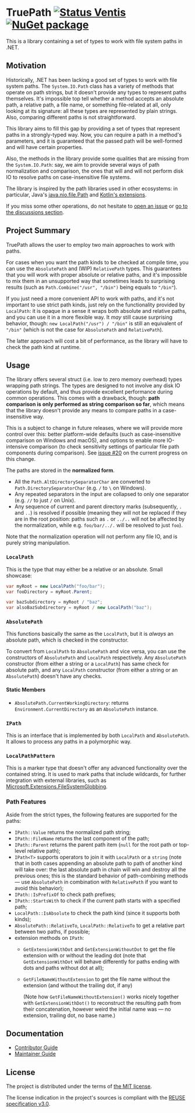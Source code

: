 <!--
SPDX-FileCopyrightText: 2024 Friedrich von Never <friedrich@fornever.me>

SPDX-License-Identifier: MIT
-->

TruePath [![Status Ventis][status-ventis]][andivionian-status-classifier] [![NuGet package][nuget.badge]][nuget.page]
========
This is a library containing a set of types to work with file system paths in .NET.

Motivation
----------
Historically, .NET has been lacking a good set of types to work with file system paths. The `System.IO.Path` class has a variety of methods that operate on path strings, but it doesn't provide any types to represent paths themselves. It's impossible top tell whether a method accepts an absolute path, a relative path, a file name, or something file-related at all, only looking at its signature: all these types are represented by plain strings. Also, comparing different paths is not straightforward.

This library aims to fill this gap by providing a set of types that represent paths in a strongly-typed way. Now, you can require a path in a method's parameters, and it is guaranteed that the passed path will be well-formed and will have certain properties.

Also, the methods in the library provide some qualities that are missing from the `System.IO.Path`: say, we aim to provide several ways of path normalization and comparison, the ones that will and will not perform disk IO to resolve paths on case-insensitive file systems.

The library is inspired by the path libraries used in other ecosystems: in particular, Java's [java.nio.file.Path][java.path] and [Kotlin's extensions][kotlin.path].

If you miss some other operations, do not hesitate to [open an issue][issues] or [go to the discussions section][discussions].

Project Summary
---------------
TruePath allows the user to employ two main approaches to work with paths.

For cases when you want the path kinds to be checked at compile time, you can use the `AbsolutePath` and (WIP) <!-- TODO[#23] --> `RelativePath` types. This guarantees that you will work with proper absolute or relative paths, and it's impossible to mix them in an unsupported way that sometimes leads to surprising results (such as `Path.Combine("/usr", "/bin")` being equals to `"/bin"`).

If you just need a more convenient API to work with paths, and it's not important to use strict path kinds, just rely on the functionality provided by `LocalPath`: it is opaque in a sense it wraps both absolute and relative paths, and you can use it in a more flexible way. It _may_ still cause surprising behavior, though: `new LocalPath("/usr") / "/bin"` is still an equivalent of `"/bin"` (which is not the case for `AbsolutePath` and `RelativePath`).

The latter approach will cost a bit of performance, as the library will have to check the path kind at runtime.

Usage
-----
The library offers several struct (i.e. low to zero memory overhead) types wrapping path strings. The types are designed to not involve any disk IO operations by default, and thus provide excellent performance during common operations. This comes with a drawback, though: **path comparison is only performed as string comparison so far**, which means that the library doesn't provide any means to compare paths in a case-insensitive way.

This is a subject to change in future releases, where we will provide more control over this: better platform-wide defaults (such as case-insensitive comparison on Windows and macOS), and options to enable more IO-intensive comparison (to check sensitivity settings of particular file path components during comparison). See [issue #20][issue.20] on the current progress on this change.

The paths are stored in the **normalized form**.

- All the `Path.AltDirectorySeparatorChar` are converted to `Path.DirectorySeparatorChar` (e.g. `/` to `\` on Windows).
- Any repeated separators in the input are collapsed to only one separator (e.g. `//` to just `/` on Unix).
- Any sequence of current and parent directory marks (subsequently, `.` and `..`) is resolved if possible (meaning they
  will not be replaced if they are in the root position: paths such as `.` or `../..` will not be affected by the
  normalization, while e.g. `foo/bar/../.` will be resolved to just `foo`).

Note that the normalization operation will not perform any file IO, and is purely string manipulation.

### `LocalPath`
This is the type that may either be a relative or an absolute. Small showcase:
```csharp
var myRoot = new LocalPath("foo/bar");
var fooDirectory = myRoot.Parent;

var bazSubdirectory = myRoot / "baz";
var alsoBazSubdirectory = myRoot / new LocalPath("baz");
```

### `AbsolutePath`
This functions basically the same as the `LocalPath`, but it is _always_ an absolute path, which is checked in the constructor.

To convert from `LocalPath` to `AbsolutePath` and vice versa, you can use the constructors of `AbsolutePath` and `LocalPath` respectively. Any `AbsolutePath` constructor (from either a string or a `LocalPath`) has same check for absolute path, and any `LocalPath` constructor (from either a string or an `AbsolutePath`) doesn't have any checks.

#### Static Members
- `AbsolutePath.CurrentWorkingDirectory`: returns `Environment.CurrentDirectory` as an `AbsolutePath` instance.

### `IPath`
This is an interface that is implemented by both `LocalPath` and `AbsolutePath`. It allows to process any paths in a polymorphic way.

### `LocalPathPattern`
This is a marker type that doesn't offer any advanced functionality over the contained string. It is used to mark paths that include wildcards, for further integration with external libraries, such as [Microsoft.Extensions.FileSystemGlobbing][file-system-globbing.nuget].

### Path Features
Aside from the strict types, the following features are supported for the paths:
- `IPath::Value` returns the normalized path string;
- `IPath::FileName` returns the last component of the path;
- `IPath::Parent` returns the parent path item (`null` for the root path or top-level relative path);
- `IPath<T>` supports operators to join it with `LocalPath` or a `string` (note that in both cases appending an absolute path to path of another kind will take over: the last absolute path in chain will win and destroy all the previous ones; this is the standard behavior of path-combining methods — use `AbsolutePath` in combination with `RelativePath` if you want to avoid this behavior);
- `IPath::IsPrefixOf` to check path prefixes;
- `IPath::StartsWith` to check if the current path starts with a specified path;
- `LocalPath::IsAbsolute` to check the path kind (since it supports both kinds);
- `AbsolutePath::RelativeTo`, `LocalPath::RelativeTo` to get a relative part between two paths, if possible;
- extension methods on `IPath`:
  - `GetExtensionWithDot` and `GetExtensionWithoutDot` to get the file extension with or without the leading dot (note that `GetExtensionWithDot` will behave differently for paths ending with dots and paths without dot at all);
  - `GetFileNameWithoutExtension` to get the file name without the extension (and without the trailing dot, if any)

    (Note how `GetFileNameWithoutExtension()` works nicely together with `GetExtensionWithDot()` to reconstruct the resulting path from their concatenation, however weird the initial name was — no extension, trailing dot, no base name.)

Documentation
-------------
- [Contributor Guide][docs.contributing]
- [Maintainer Guide][docs.maintaining]

License
-------
The project is distributed under the terms of [the MIT license][docs.license].

The license indication in the project's sources is compliant with the [REUSE specification v3.0][reuse.spec].

[andivionian-status-classifier]: https://andivionian.fornever.me/v1/#status-ventis-
[discussions]: https://github.com/ForNeVeR/TruePath/discussions
[docs.contributing]: CONTRIBUTING.md
[docs.license]: LICENSE.txt
[docs.maintaining]: MAINTAINING.md
[file-system-globbing.nuget]: https://www.nuget.org/packages/Microsoft.Extensions.FileSystemGlobbing
[issue.20]: https://github.com/ForNeVeR/TruePath/issues/20
[issues]: https://github.com/ForNeVeR/TruePath/issues
[java.path]: https://docs.oracle.com/en%2Fjava%2Fjavase%2F21%2Fdocs%2Fapi%2F%2F/java.base/java/nio/file/Path.html
[kotlin.path]: https://kotlinlang.org/api/latest/jvm/stdlib/kotlin.io.path/java.nio.file.-path/
[nuget.badge]: https://img.shields.io/nuget/v/TruePath
[nuget.page]: https://www.nuget.org/packages/TruePath
[reuse.spec]: https://reuse.software/spec/
[status-ventis]: https://img.shields.io/badge/status-ventis-yellow.svg
